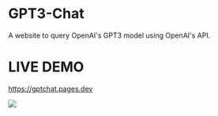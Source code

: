 # GPT3-Chat
A website to query OpenAI's GPT3 model using OpenAI's API.

# LIVE DEMO
https://gptchat.pages.dev

![][def]

[def]: /gif/gpt3.gif